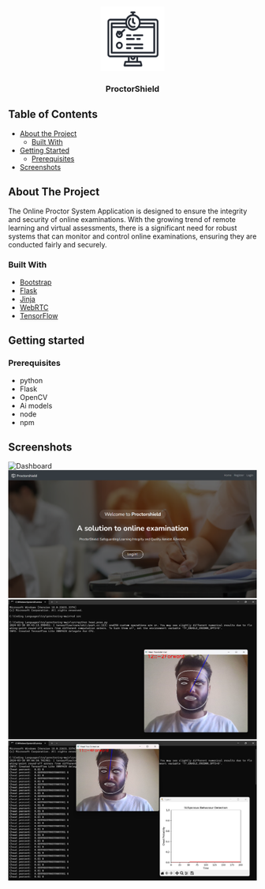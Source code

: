 <br />
<p align="center">
  <a href="https://github.com/parth022002/ProctorShield">
    <img src="Code/assets/images/logo.png" alt="Logo" width="130" height="130">
  </a>

  <h3 align="center">ProctorShield</h3>

</p>


## Table of Contents

* [About the Project](#about-the-project)
  * [Built With](#built-with)
* [Getting Started](#getting-started)
  * [Prerequisites](#prerequisites)
* [Screenshots](#screenshots)


## About The Project
The Online Proctor System Application is designed to ensure the integrity and security of online examinations. With the growing trend of remote learning and virtual assessments, there is a significant need for robust systems that can monitor and control online examinations, ensuring they are conducted fairly and securely.

### Built With

* [Bootstrap](https://getbootstrap.com/)
* [Flask](https://flask.palletsprojects.com/)
* [Jinja](https://jinja.palletsprojects.com/)
* [WebRTC](https://webrtc.org/)
* [TensorFlow](https://www.tensorflow.org/)


## Getting started

### Prerequisites

* python
* Flask
* OpenCV
* Ai models
* node
* npm

## Screenshots
<img src="Doc/Images/Frontend Screenshots/DASHBORAD.png" alt="Dashboard" >
<img src="Doc/Images/Frontend Screenshots/home.png" alt="Home" >
<img src="Doc/Images/Backend Screenshots/head pose.png" alt="head Pose" >
<img src="Doc/Images/Backend Screenshots/Malpracti.png" alt="head Pose" >
